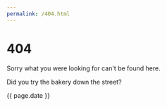 ```yaml
---
permalink: /404.html
---
```


# 404

Sorry what you were looking for can't be found here. 

Did you try the bakery down the street?

{{ page.date }}